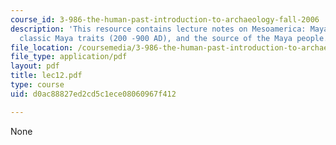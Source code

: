 ```yaml
---
course_id: 3-986-the-human-past-introduction-to-archaeology-fall-2006
description: 'This resource contains lecture notes on Mesoamerica: Maya civilization,
  classic Maya traits (200 -900 AD), and the source of the Maya people.'
file_location: /coursemedia/3-986-the-human-past-introduction-to-archaeology-fall-2006/d0ac88827ed2cd5c1ece08060967f412_lec12.pdf
file_type: application/pdf
layout: pdf
title: lec12.pdf
type: course
uid: d0ac88827ed2cd5c1ece08060967f412

---
```

None